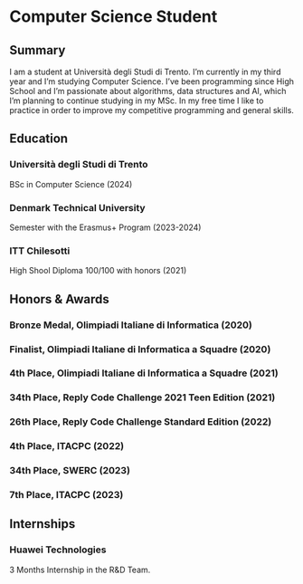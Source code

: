 # Computer Science Student

## Summary
I am a student at Università degli Studi di Trento. I’m currently in my third year and I’m studying Computer Science.
I’ve been programming since High School and I’m passionate about algorithms, data structures and AI, which I’m planning to continue studying
in my MSc.
In my free time I like to practice in order to improve my competitive programming and general skills.

## Education
### Università degli Studi di Trento
BSc in Computer Science (2024)

### Denmark Technical University
Semester with the Erasmus+ Program (2023-2024)

### ITT Chilesotti
High Shool Diploma 100/100 with honors (2021)


## Honors & Awards

### Bronze Medal, Olimpiadi Italiane di Informatica (2020)
### Finalist, Olimpiadi Italiane di Informatica a Squadre (2020)
### 4th Place, Olimpiadi Italiane di Informatica a Squadre (2021)
### 34th Place, Reply Code Challenge 2021 Teen Edition (2021)
### 26th Place, Reply Code Challenge Standard Edition (2022)
### 4th Place, ITACPC (2022)
### 34th Place, SWERC (2023)
### 7th Place, ITACPC (2023)

## Internships

### Huawei Technologies 
3 Months Internship in the R&D Team.



